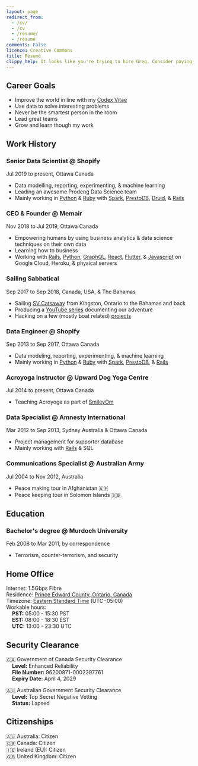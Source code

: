 ```yaml
---
layout: page
redirect_from:
  - /cv/
  - /cv
  - /résumé/
  - /résumé
comments: False
licence: Creative Commons
title: Résumé
clippy_help: It looks like you're trying to hire Greg. Consider paying him in cheese 🧀 It's his favourite food!
---
```


## Career Goals

 * Improve the world in line with my [Codex Vitae](/codex)
 * Use data to solve interesting problems
 * Never be the smartest person in the room
 * Lead great teams
 * Grow and learn though my work

## Work History

### Senior Data Scientist @ Shopify
Jul 2019 to present, Ottawa Canada

* Data modelling, reporting, experimenting, & machine learning
* Leading an awesome Prodeng Data Science team
* Mainly working in [Python](https://pypi.org/user/gregology/) & [Ruby](https://rubygems.org/profiles/gregology) with [Spark](https://spark.apache.org/docs/latest/api/python/), [PrestoDB](https://prestodb.io), [Druid](https://druid.apache.org/), & [Rails](https://rubyonrails.org/)

### CEO & Founder @ Memair
Nov 2018 to Jul 2019, Ottawa Canada

* Empowering humans by using business analytics & data science techniques on their own data
* Learning how to business
* Working with [Rails](https://rubygems.org/profiles/gregology), [Python](https://pypi.org/user/gregology/), [GraphQL](https://memair.com/graphiql), [React](https://memair.com/player), [Flutter](https://flutter.dev/), & [Javascript](https://www.npmjs.com/~gregology) on Google Cloud, Heroku, & physical servers

### Sailing Sabbatical
Sep 2017 to Sep 2018, Canada, USA, & The Bahamas

* Sailing [SV Catsaway](https://SVCatsaway.com) from Kingston, Ontario to the Bahamas and back
* Producing a [YouTube series](https://YouTube.com/SVCatsaway) documenting our adventure
* Hacking on a few (mostly boat related) [projects](/packages)

### Data Engineer @ Shopify
Sep 2013 to Sep 2017, Ottawa Canada

* Data modeling, reporting, experimenting, & machine learning
* Mainly working in [Python](https://pypi.org/user/gregology/) & [Ruby](https://rubygems.org/profiles/gregology) with [Spark](https://spark.apache.org/docs/latest/api/python/), [PrestoDB](https://prestodb.io), & [Rails](https://rubyonrails.org/)

### Acroyoga Instructor @ Upward Dog Yoga Centre
Jul 2014 to present, Ottawa Canada

* Teaching Acroyoga as part of [SmileyOm](https://smileyom.com)

### Data Specialist @ Amnesty International
Mar 2012 to Sep 2013, Sydney Australia & Ottawa Canada

* Project management for supporter database
* Mainly working with [Rails](http://rubyonrails.org/) & SQL

### Communications Specialist @ Australian Army
Jul 2004 to Nov 2012, Australia

 * Peace making tour in Afghanistan 🇦🇫
 * Peace keeping tour in Solomon Islands 🇸🇧

## Education

### Bachelor's degree @ Murdoch University 
Feb 2008 to Mar 2011, by correspondence

* Terrorism, counter-terrorism, and security

## Home Office

Internet: 1.5Gbps Fibre  
Residence: [Prince Edward County, Ontario, Canada](https://goo.gl/maps/EkoPgT1Gz5cgUcTg6)  
Timezone: [Eastern Standard Time](https://time.is/EST) (UTC−05:00)  
Workable hours:  
&nbsp;&nbsp;&nbsp;&nbsp;**PST:** 05:00 - 15:30 PST  
&nbsp;&nbsp;&nbsp;&nbsp;**EST:** 08:00 - 18:30 EST  
&nbsp;&nbsp;&nbsp;&nbsp;**UTC:** 13:00 - 23:30 UTC  

## Security Clearance

🇨🇦 Government of Canada Security Clearance  
&nbsp;&nbsp;&nbsp;&nbsp;**Level:** Enhanced Reliability  
&nbsp;&nbsp;&nbsp;&nbsp;**File Number:** 96200871-0002397761  
&nbsp;&nbsp;&nbsp;&nbsp;**Expiry Date:** April 4, 2029  

🇦🇺 Australian Government Security Clearance  
&nbsp;&nbsp;&nbsp;&nbsp;**Level:** Top Secret Negative Vetting  
&nbsp;&nbsp;&nbsp;&nbsp;**Status:** Lapsed  

## Citizenships

🇦🇺 Australia: Citizen  
🇨🇦 Canada: Citizen  
🇮🇪 Ireland (EU): Citizen  
🇬🇧 United Kingdom: Citizen  
